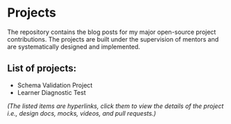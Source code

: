 # Projects
The repository contains the blog posts for my major open-source project contributions.
The projects are built under the supervision of mentors and are systematically designed and implemented.

## List of projects:
- Schema Validation Project
- Learner Diagnostic Test

_(The listed items are hyperlinks, click them to view the details of the project i.e., design docs, mocks, videos, and pull requests.)_
